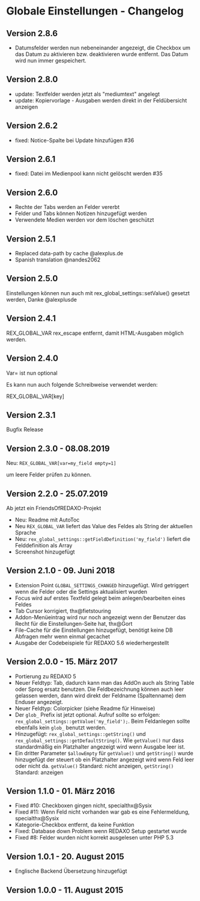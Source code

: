 # Globale Einstellungen - Changelog

## Version 2.8.6
- Datumsfelder werden nun nebeneinander angezeigt, die Checkbox um das Datum zu aktivieren bzw. deaktivieren wurde entfernt. Das Datum wird nun immer gespeichert.

## Version 2.8.0
- update: Textfelder werden jetzt als "mediumtext" angelegt
- update: Kopiervorlage - Ausgaben werden direkt in der Feldübersicht anzeigen

## Version 2.6.2
- fixed: Notice-Spalte bei Update hinzufügen #36

## Version 2.6.1
- fixed: Datei im Medienpool kann nicht gelöscht werden #35

## Version 2.6.0
- Rechte der Tabs werden an Felder vererbt
- Felder und Tabs können Notizen hinzugefügt werden
- Verwendete Medien werden vor dem löschen geschützt

## Version 2.5.1
- Replaced data-path by cache @alexplus.de
- Spanish translation @nandes2062 

## Version 2.5.0

Einstellungen können nun auch mit rex_global_settings::setValue() gesetzt werden, Danke @alexplusde

## Version 2.4.1

REX_GLOBAL_VAR rex_escape entfernt, damit HTML-Ausgaben möglich werden.

## Version 2.4.0 

Var= ist nun optional

Es kann nun auch folgende Schreibweise verwendet werden:

REX_GLOBAL_VAR[key]

## Version 2.3.1 

Bugfix Release


## Version 2.3.0 - 08.08.2019

Neu: `REX_GLOBAL_VAR[var=my_field empty=1]`

um leere Felder prüfen zu können. 


## Version 2.2.0 - 25.07.2019

Ab jetzt ein FriendsOfREDAXO-Projekt 

* Neu: Readme mit AutoToc
* Neu `REX_GLOBAL_VAR` liefert das Value des Feldes als String der aktuellen Sprache
* Neu: `rex_global_settings::getFieldDefinition('my_field')` liefert die Felddefinition als Array
* Screenshot hinzugefügt

## Version 2.1.0 - 09. Juni 2018

* Extension Point `GLOBAL_SETTINGS_CHANGED` hinzugefügt. Wird getriggert wenn die Felder oder die Settings aktualisiert wurden
* Focus wird auf erstes Textfeld gelegt beim anlegen/bearbeiten eines Feldes
* Tab Cursor korrigiert, thx@fietstouring
* Addon-Menüeintrag wird nur noch angezeigt wenn der Benutzer das Recht für die Einstellungen-Seite hat, thx@Gort
* File-Cache für die Einstellungen hinzugefügt, benötigt keine DB Abfragen mehr wenn einmal gecachet
* Ausgabe der Codebeispiele für REDAXO 5.6 wiederhergestellt

## Version 2.0.0 - 15. März 2017

* Portierung zu REDAXO 5
* Neuer Feldtyp: Tab, dadurch kann man das AddOn auch als String Table oder Sprog ersatz benutzen. Die Feldbezeichnung können auch leer gelassen werden, dann wird direkt der Feldname (Spaltenname) dem Enduser angezeigt.
* Neuer Feldtyp: Colorpicker (siehe Readme für Hinweise)
* Der `glob_` Prefix ist jetzt optional. Aufruf sollte so erfolgen: `rex_global_settings::getValue('my_field');`. Beim Feldanlegen sollte ebenfalls kein `glob_` benutzt werden.
* Hinzugefügt: `rex_global_settings::getString()` und `rex_global_settings::getDefaultString()`. Wie `getValue()` nur dass standardmäßig ein Platzhalter angezeigt wird wenn Ausgabe leer ist.
* Ein dritter Parameter `$allowEmpty` für `getValue()` und `getString()` wurde hinzugefügt der steuert ob ein Platzhalter angezeigt wird wenn Feld leer oder nicht da. `getValue()` Standard: nicht anzeigen, `getString()` Standard: anzeigen

## Version 1.1.0 - 01. März 2016

* Fixed #10: Checkboxen gingen nicht, specialthx@Sysix
* Fixed #11: Wenn Feld nicht vorhanden war gab es eine Fehlermeldung, specialthx@Sysix
* Kategorie-Checkbox entfernt, da keine Funktion
* Fixed: Database down Problem wenn REDAXO Setup gestartet wurde
* Fixed #8: Felder wurden nicht korrekt ausgelesen unter PHP 5.3

## Version 1.0.1 - 20. August 2015

* Englische Backend Übersetzung hinzugefügt

## Version 1.0.0 - 11. August 2015

